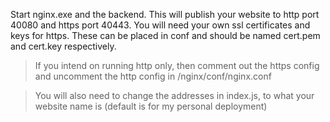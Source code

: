 Start nginx.exe and the backend. This will publish your website to http port 40080 and https port 40443.
You will need your own ssl certificates and keys for https. These can be placed in conf and should be named cert.pem and cert.key respectively.
> If you intend on running http only, then comment out the https config and uncomment the http config in /nginx/conf/nginx.conf

> You will also need to change the addresses in index.js, to what your website name is (default is for my personal deployment)